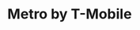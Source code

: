 ---
title: "Metro by T-Mobile"
url: /portland/metro-by-t-mobile-southeast-division-street/
shop: Allgemein
---